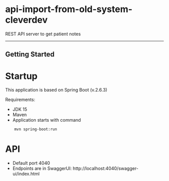 # api-import-from-old-system-cleverdev

REST API server to get patient notes

---

## Getting Started

# Startup

This application is based on Spring Boot (v.2.6.3)

Requirements:

- JDK 15
- Maven
- Application starts with command

```
    mvn spring-boot:run
```

# API

- Default port 4040
- Endpoints are in SwaggerUI: http://localhost:4040/swagger-ui/index.html
